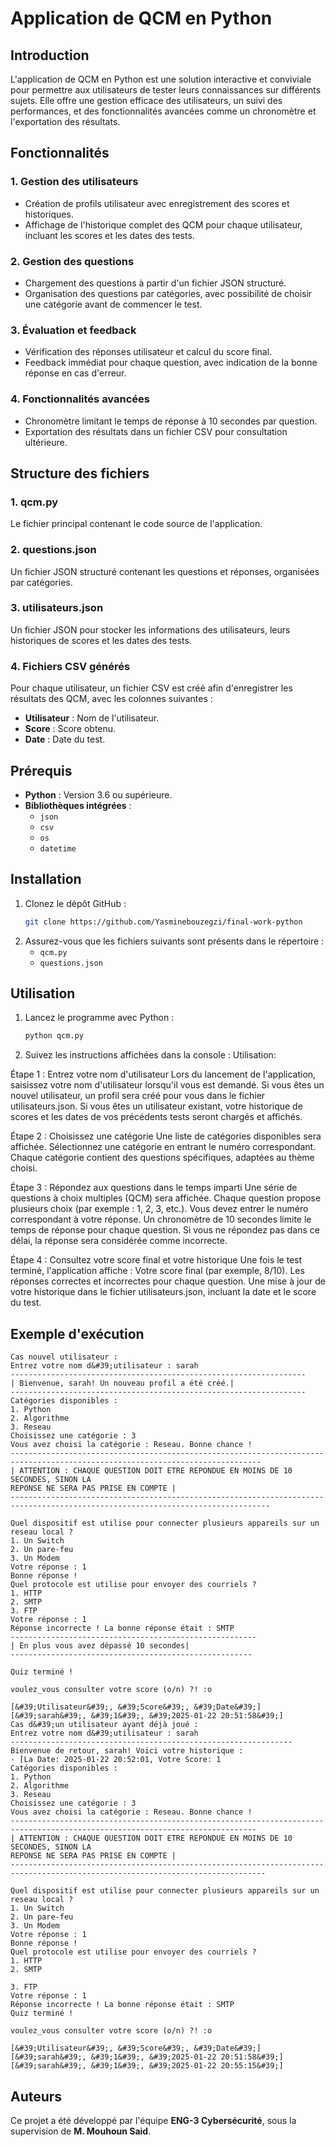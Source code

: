 # **Application de QCM en Python**

## **Introduction**

L'application de QCM en Python est une solution interactive et conviviale pour permettre aux utilisateurs de tester leurs connaissances sur différents sujets. Elle offre une gestion efficace des utilisateurs, 
un suivi des performances, et des fonctionnalités avancées comme un chronomètre et l'exportation des résultats.

## **Fonctionnalités**

### 1. **Gestion des utilisateurs**

- Création de profils utilisateur avec enregistrement des scores et historiques.
- Affichage de l'historique complet des QCM pour chaque utilisateur, incluant les scores et les dates des tests.

### 2. **Gestion des questions**

- Chargement des questions à partir d'un fichier JSON structuré.
- Organisation des questions par catégories, avec possibilité de choisir une catégorie avant de commencer le test.

### 3. **Évaluation et feedback**

- Vérification des réponses utilisateur et calcul du score final.
- Feedback immédiat pour chaque question, avec indication de la bonne réponse en cas d'erreur.

### 4. **Fonctionnalités avancées**

- Chronomètre limitant le temps de réponse à 10 secondes par question.
- Exportation des résultats dans un fichier CSV pour consultation ultérieure.

## **Structure des fichiers**

### 1. **qcm.py**

Le fichier principal contenant le code source de l'application.

### 2. **questions.json**

Un fichier JSON structuré contenant les questions et réponses, organisées par catégories.

### 3. **utilisateurs.json**

Un fichier JSON pour stocker les informations des utilisateurs, leurs historiques de scores et les dates des tests.

### 4. **Fichiers CSV générés**

Pour chaque utilisateur, un fichier CSV est créé afin d'enregistrer les résultats des QCM, avec les colonnes suivantes :

- **Utilisateur** : Nom de l'utilisateur.
- **Score** : Score obtenu.
- **Date** : Date du test.

## **Prérequis**

- **Python** : Version 3.6 ou supérieure.
- **Bibliothèques intégrées** :
  - `json`
  - `csv`
  - `os`
  - `datetime`

## **Installation**

1. Clonez le dépôt GitHub :
   ```bash
   git clone https://github.com/Yasminebouzegzi/final-work-python
   ```
2. Assurez-vous que les fichiers suivants sont présents dans le répertoire :
   - `qcm.py`
   - `questions.json`

## **Utilisation**

1. Lancez le programme avec Python :
   ```bash
   python qcm.py
   ```
2. Suivez les instructions affichées dans la console :
   Utilisation:
   
Étape 1 : Entrez votre nom d'utilisateur
Lors du lancement de l'application, saisissez votre nom d'utilisateur lorsqu'il vous est demandé.
Si vous êtes un nouvel utilisateur, un profil sera créé pour vous dans le fichier utilisateurs.json.
Si vous êtes un utilisateur existant, votre historique de scores et les dates de vos précédents tests seront chargés et affichés.

Étape 2 : Choisissez une catégorie
Une liste de catégories disponibles sera affichée. Sélectionnez une catégorie en entrant le numéro correspondant.
Chaque catégorie contient des questions spécifiques, adaptées au thème choisi.

Étape 3 : Répondez aux questions dans le temps imparti
Une série de questions à choix multiples (QCM) sera affichée.
Chaque question propose plusieurs choix (par exemple : 1, 2, 3, etc.).
Vous devez entrer le numéro correspondant à votre réponse.
Un chronomètre de 10 secondes limite le temps de réponse pour chaque question. Si vous ne répondez pas dans ce délai, la réponse sera considérée comme incorrecte.

Étape 4 : Consultez votre score final et votre historique
Une fois le test terminé, l'application affiche :
Votre score final (par exemple, 8/10).
Les réponses correctes et incorrectes pour chaque question.
Une mise à jour de votre historique dans le fichier utilisateurs.json, incluant la date et le score du test.

## **Exemple d'exécution**

```
Cas nouvel utilisateur :
Entrez votre nom d&#39;utilisateur : sarah
------------------------------------------------------------------
| Bienvenue, sarah! Un nouveau profil a été créé.|
------------------------------------------------------------------
Catégories disponibles :
1. Python
2. Algorithme
3. Reseau
Choisissez une catégorie : 3
Vous avez choisi la catégorie : Reseau. Bonne chance !
------------------------------------------------------------------------------------------------------------------------------
| ATTENTION : CHAQUE QUESTION DOIT ETRE REPONDUE EN MOINS DE 10 SECONDES, SINON LA
REPONSE NE SERA PAS PRISE EN COMPTE |
--------------------------------------------------------------------------------------------------------------------------------

Quel dispositif est utilise pour connecter plusieurs appareils sur un reseau local ?
1. Un Switch
2. Un pare-feu
3. Un Modem
Votre réponse : 1
Bonne réponse !
Quel protocole est utilise pour envoyer des courriels ?
1. HTTP
2. SMTP
3. FTP
Votre réponse : 1
Réponse incorrecte ! La bonne réponse était : SMTP
-------------------------------------------------------
| En plus vous avez dépassé 10 secondes|
------------------------------------------------------

Quiz terminé !

voulez_vous consulter votre score (o/n) ?! :o

[&#39;Utilisateur&#39;, &#39;Score&#39;, &#39;Date&#39;]
[&#39;sarah&#39;, &#39;1&#39;, &#39;2025-01-22 20:51:58&#39;]
Cas d&#39;un utilisateur ayant déjà joué :
Entrez votre nom d&#39;utilisateur : sarah
---------------------------------------------------------------
Bienvenue de retour, sarah! Voici votre historique :
- [La Date: 2025-01-22 20:52:01, Votre Score: 1
Catégories disponibles :
1. Python
2. Algorithme
3. Reseau
Choisissez une catégorie : 3
Vous avez choisi la catégorie : Reseau. Bonne chance !
-----------------------------------------------------------------------------------------------------------------------------
| ATTENTION : CHAQUE QUESTION DOIT ETRE REPONDUE EN MOINS DE 10 SECONDES, SINON LA
REPONSE NE SERA PAS PRISE EN COMPTE |
-------------------------------------------------------------------------------------------------------------------------------

Quel dispositif est utilise pour connecter plusieurs appareils sur un reseau local ?
1. Un Switch
2. Un pare-feu
3. Un Modem
Votre réponse : 1
Bonne réponse !
Quel protocole est utilise pour envoyer des courriels ?
1. HTTP
2. SMTP

3. FTP
Votre réponse : 1
Réponse incorrecte ! La bonne réponse était : SMTP
Quiz terminé !

voulez_vous consulter votre score (o/n) ?! :o

[&#39;Utilisateur&#39;, &#39;Score&#39;, &#39;Date&#39;]
[&#39;sarah&#39;, &#39;1&#39;, &#39;2025-01-22 20:51:58&#39;]
[&#39;sarah&#39;, &#39;1&#39;, &#39;2025-01-22 20:55:15&#39;]
```

## **Auteurs**

Ce projet a été développé par l'équipe **ENG-3 Cybersécurité**, sous la supervision de **M. Mouhoun Said**.


